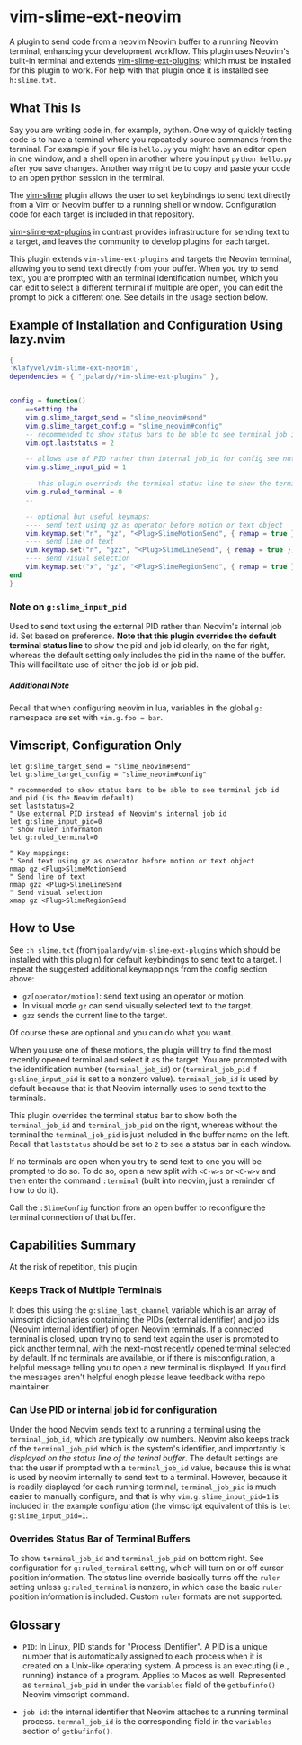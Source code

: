 # vim-slime-ext-neovim

A plugin to send code from a neovim Neovim buffer to a running Neovim terminal, enhancing your development workflow. This plugin uses Neovim's built-in terminal and extends [vim-slime-ext-plugins](https://github.com/jpalardy/vim-slime-ext-plugins/); which must be installed for this plugin to work.  For help with that plugin once it is installed see `h:slime.txt`.

## What This Is

Say you are writing code in, for example, python. One way of quickly testing code is to have a terminal where you repeatedly source commands from the terminal.  For example if your file is `hello.py` you might have an editor open in one window, and a shell open in another where you input `python hello.py` after you save changes.  Another way might be to copy and paste your code to an open python session in the terminal.

The [vim-slime](https://github.com/jpalardy/vim-slime) plugin allows the user to set keybindings to send text directly from a Vim or Neovim buffer to a running shell or window. Configuration code for each target is included in that repository.

[vim-slime-ext-plugins](https://github.com/jpalardy/vim-slime-ext-plugins/) in contrast provides infrastructure for sending text to a target, and leaves the community to develop plugins for each target.  

This plugin extends `vim-slime-ext-plugins` and targets the Neovim terminal, allowing you to send text directly from your buffer. When you try to send text, you are prompted with an terminal identification number, which you can edit to select a different terminal if multiple are open, you can edit the prompt to pick a different one.  See details in the usage section below.

## Example of Installation and Configuration Using lazy.nvim

```lua
{
'Klafyvel/vim-slime-ext-neovim',
dependencies = { "jpalardy/vim-slime-ext-plugins" },


config = function()
	==setting the 
	vim.g.slime_target_send = "slime_neovim#send"
	vim.g.slime_target_config = "slime_neovim#config"
    -- recommended to show status bars to be able to see terminal job id and pid (is the Neovim default)
    vim.opt.laststatus = 2

	-- allows use of PID rather than internal job_id for config see note below this codeblock
	vim.g.slime_input_pid = 1

    -- this plugin overrieds the terminal status line to show the terminals job id and pid on the right side
    vim.g.ruled_terminal = 0
    -- 

	-- optional but useful keymaps:
	---- send text using gz as operator before motion or text object
	vim.keymap.set("n", "gz", "<Plug>SlimeMotionSend", { remap = true })
	---- send line of text
	vim.keymap.set("n", "gzz", "<Plug>SlimeLineSend", { remap = true })
	---- send visual selection
	vim.keymap.set("x", "gz", "<Plug>SlimeRegionSend", { remap = true })
end
}

```

### Note on `g:slime_input_pid`

Used to send text using the external PID rather than Neovim's internal job id. Set based on preference. **Note that this plugin overrides the default terminal status line** to show the pid and job id clearly, on the far right, whereas the default setting only includes the pid in the name of the buffer. This will facilitate use of either the job id or job pid.

##### Additional Note

Recall that when configuring neovim in lua, variables in the global `g:` namespace are set with `vim.g.foo = bar`.

## Vimscript, Configuration Only

```vim
let g:slime_target_send = "slime_neovim#send"
let g:slime_target_config = "slime_neovim#config"

" recommended to show status bars to be able to see terminal job id and pid (is the Neovim default)
set laststatus=2
" Use external PID instead of Neovim's internal job id
let g:slime_input_pid=0
" show ruler informaton
let g:ruled_terminal=0

" Key mappings:
" Send text using gz as operator before motion or text object
nmap gz <Plug>SlimeMotionSend
" Send line of text
nmap gzz <Plug>SlimeLineSend
" Send visual selection
xmap gz <Plug>SlimeRegionSend
```


## How to Use

See `:h slime.txt` (from`jpalardy/vim-slime-ext-plugins` which should be installed with this plugin) for default keybindings to send text to a target. I repeat the suggested additional keymappings from the config section above:

- `gz[operator/motion]`: send text using an operator or motion.
- In visual mode `gz` can send visually selected text to the target.
- `gzz` sends the current line to the target.

Of course these are optional and you can do what you want.

When you use one of these motions, the plugin will try to find the most recently opened terminal and select it as the target. You are prompted with the identification number (`terminal_job_id`) or (`terminal_job_pid` if `g:sline_input_pid` is set to a nonzero value).  `terminal_job_id` is used by default because that is that Neovim internally uses to send text to the terminals.

This plugin overrides the terminal status bar to show both the `terminal_job_id` and `terminal_job_pid` on the right, whereas without the terminal the `terminal_job_pid` is just included in the buffer name on the left. Recall that `laststatus` should be set to `2` to see a status bar in each window.


If no terminals are open when you try to send text to one you will be prompted to do so. To do so, open a new split with `<C-w>s` or `<C-w>v` and then enter the command `:terminal` (built into neovim, just a reminder of how to do it).

Call the `:SlimeConfig` function from an open buffer to reconfigure the terminal connection of that buffer.

## Capabilities Summary

At the risk of repetition, this plugin:

### Keeps Track of Multiple Terminals

It does this using the `g:slime_last_channel` variable which is an array of vimscript dictionaries containing the PIDs (external identifier) and job ids (Neovim internal identifier) of open Neovim terminals. If a connected terminal is closed, upon trying to send text again the user is prompted to pick another terminal, with the next-most recently opened terminal selected by default. If no terminals are available, or if there is misconfiguration,  a helpful message telling you to open a new terminal is displayed. If you find the messages aren't helpful enogh please leave feedback witha  repo maintainer.


### Can Use PID or internal job id for configuration

Under the hood Neovim sends text to a running a terminal using the `terminal_job_id`, which are typically low numbers.  Neovim also keeps track of the `terminal_job_pid` which is the system's identifier, and importantly *is displayed on the status line of the terinal buffer*. The default settings are that the user if prompted with a `terminal_job_id` value, because this is what is used by neovim internally to send text to a terminal.  However, because it is readily displayed for each running terminal, `terminal_job_pid` is much easier to manually configure, and that is why `vim.g.slime_input_pid=1` is included in the example configuration (the vimscript equivalent of this is `let g:slime_input_pid=1`.

### Overrides Status Bar of Terminal Buffers

To show `terminal_job_id` and `terminal_job_pid` on bottom right. See configuration for `g:ruled_terminal` setting, which will turn on or off cursor position information.  The status line override basically turns off the `ruler` setting unless `g:ruled_terminal` is nonzero, in which case the basic `ruler` position information is included.  Custom `ruler` formats are not supported.

## Glossary

- `PID`: In Linux, PID stands for "Process IDentifier". A PID is a unique number that is automatically assigned to each process when it is created on a Unix-like operating system. A process is an executing (i.e., running) instance of a program. Applies to Macos as well. Represented as `terminal_job_pid` in under the `variables` field of the `getbufinfo()` Neovim vimscript command.


- `job id`: the internal identifier that Neovim attaches to a running terminal process. `termnal_job_id` is the corresponding field in the `variables` section of `getbufinfo()`.


